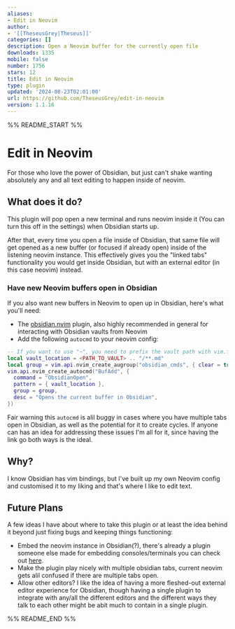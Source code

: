 ```yaml
---
aliases:
- Edit in Neovim
author:
- '[[TheseusGrey|Theseus]]'
categories: []
description: Open a Neovim buffer for the currently open file
downloads: 1335
mobile: false
number: 1756
stars: 12
title: Edit in Neovim
type: plugin
updated: '2024-08-23T02:01:00'
url: https://github.com/TheseusGrey/edit-in-neovim
version: 1.1.16
---
```


%% README_START %%

# Edit in Neovim

For those who love the power of Obsidian, but just can't shake wanting absolutely any and all text editing to happen inside of neovim.

## What does it do?

This plugin will pop open a new terminal and runs neovim inside it (You can turn this off in the settings) when Obsidian starts up.

After that, every time you open a file inside of Obsidian, that same file will get opened as a new buffer (or focused if already open) inside of the listening neovim instance. This effectively gives you the "linked tabs" functionality you would get inside Obsidian, but with an external editor (in this case neovim) instead.

### Have new Neovim buffers open in Obsidian

If you also want new buffers in Neovim to open up in Obsidian, here's what you'll need:

- The [obsidian.nvim](https://github.com/epwalsh/obsidian.nvim) plugin, also highly recommended in general for interacting with Obsidian vaults from Neovim
- Add the following `autocmd` to your neovim config:

```lua
-- If you want to use "~", you need to prefix the vault path with vim.fn.expand "~"
local vault_location = <PATH_TO_VAULT> .. "/**.md"
local group = vim.api.nvim_create_augroup("obsidian_cmds", { clear = true })
vim.api.nvim_create_autocmd("BufAdd", {
  command = "ObsidianOpen",
  pattern = { vault_location },
  group = group,
  desc = "Opens the current buffer in Obsidian",
})
```

Fair warning this `autocmd` is alil buggy in cases where you have multiple tabs open in Obsidian, as well as the potential for it to create cycles. If anyone can has an idea for addressing these issues I'm all for it, since having the link go both ways is the ideal.

## Why?

I know Obsidian has vim bindings, but I've built up my own Neovim config and customised it to my liking and that's where I like to edit text.

## Future Plans

A few ideas I have about where to take this plugin or at least the idea behind it beyond just fixing bugs and keeping things functioning:

- Embed the neovim instance in Obsidian(?), there's already a plugin someone else made for embedding consoles/terminals you can check out [here](https://github.com/polyipseity/obsidian-terminal).
- Make the plugin play nicely with multiple obsidian tabs, current neovim gets alil confused if there are multiple tabs open.
- Allow other editors? I like the idea of having a more fleshed-out external editor experience for Obsidian, though having a single plugin to integrate with any/all the different editors and the different ways they talk to each other might be abit much to contain in a single plugin.


%% README_END %%